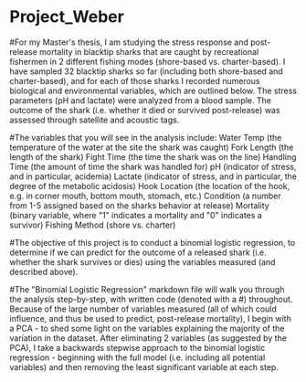 # Project_Weber

#For my Master's thesis, I am studying the stress response and post-release mortality in blacktip sharks that are caught by 
recreational fishermen in 2 different fishing modes (shore-based vs. charter-based). I have sampled 32 blacktip sharks so 
far (including both shore-based and charter-based), and for each of those sharks I recorded numerous biological and environmental variables, which are outlined below. The stress parameters (pH and lactate) were analyzed from a blood sample. The outcome of the shark (i.e. whether it died or survived post-release) was assessed through satellite and acoustic tags.

#The variables that you will see in the analysis include:
Water Temp (the temperature of the water at the site the shark was caught)
Fork Length (the length of the shark)
Fight Time (the time the shark was on the line)
Handling Time (the amount of time the shark was handled for)
pH (indicator of stress, and in particular, acidemia)
Lactate (indicator of stress, and in particular, the degree of the metabolic acidosis)
Hook Location (the location of the hook, e.g. in corner mouth, bottom mouth, stomach, etc.)
Condition (a number from 1-5 assigned based on the sharks behavior at release)
Mortality (binary variable, where "1" indicates a mortality and "0" indicates a survivor)
Fishing Method (shore vs. charter)

#The objective of this project is to conduct a binomial logistic regression, to determine if we can predict for the outcome 
of a released shark (i.e. whether the shark survives or dies) using the variables measured (and described above). 

#The "Binomial Logistic Regression" markdown file will walk you through the analysis step-by-step, with written code (denoted with a #) throughout. Because of the large number of variables measured (all of which could influence, and thus be used to predict, post-release mortality), I begin with a PCA - to shed some light on the variables explaining the majority of the variation in the dataset. After eliminating 2 variables (as suggested by the PCA), I take a backwards stepwise approach to the binomial logistic regression - beginning with the full model (i.e. including all potential variables) and then removing the least significant variable at each step. 
